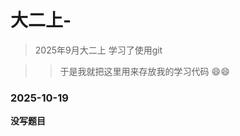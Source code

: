 # 大二上-




> 
>
> 
>
> 
>
> 
>
> 2025年9月大二上 学习了使用git 
>
> 
>
> 
>
> 
>
> 

> > 于是我就把这里用来存放我的学习代码  :smile::smile:



### 2025-10-19

**没写题目**



